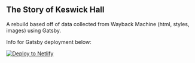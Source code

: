 ## The Story of Keswick Hall  

A rebuild based off of data collected from Wayback Machine (html, styles, images) using Gatsby.  

Info for Gatsby deployment below:  

[![Deploy to Netlify](https://www.netlify.com/img/deploy/button.svg)](https://app.netlify.com/start/deploy?repository=https://github.com/gatsbyjs/gatsby-starter-default)
